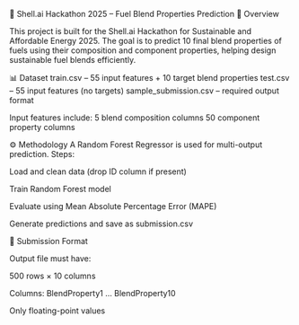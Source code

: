 🧠 Shell.ai Hackathon 2025 – Fuel Blend Properties Prediction
🚀 Overview

This project is built for the Shell.ai Hackathon for Sustainable and Affordable Energy 2025.
The goal is to predict 10 final blend properties of fuels using their composition and component properties, helping design sustainable fuel blends efficiently.

📊 Dataset
train.csv – 55 input features + 10 target blend properties
test.csv – 55 input features (no targets)
sample_submission.csv – required output format

Input features include:
5 blend composition columns
50 component property columns

⚙️ Methodology
A Random Forest Regressor is used for multi-output prediction.
Steps:

Load and clean data (drop ID column if present)

Train Random Forest model

Evaluate using Mean Absolute Percentage Error (MAPE)

Generate predictions and save as submission.csv

🧾 Submission Format

Output file must have:

500 rows × 10 columns

Columns: BlendProperty1 … BlendProperty10

Only floating-point values

	​

	​

